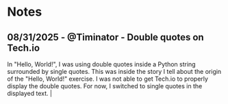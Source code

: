 # Notes

## 08/31/2025 - @Timinator - Double quotes on Tech.io

In "Hello, World!", I was using double quotes inside a Python string surrounded by single quotes. This was inside the story I tell about the origin of the "Hello, World!" exercise. I was not able to get Tech.io to properly display the double quotes. For now, I switched to single quotes in the displayed text. |